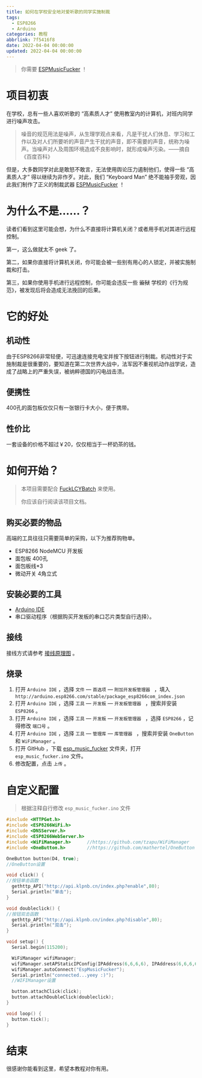 ```yaml
---
title: 如何在学校安全地对爱听歌的同学实施制裁
tags:
  - ESP8266
  - Arduino
categories: 教程
abbrlink: 7f5416f8
date: 2022-04-04 00:00:00
updated: 2022-04-04 00:00:00
---
```


> 你需要 [ESPMusicFucker](https://github.com/cn-liutailin/ESPMusicFucker) ！
>

# 项目初衷

在学校，总有一些人喜欢听歌的 “高素质人才” 使用教室内的计算机，对班内同学进行噪声攻击。

> 噪音的规范用法是噪声，从生理学观点来看，凡是干扰人们休息、学习和工作以及对人们所要听的声音产生干扰的声音，即不需要的声音，统称为噪声。当噪声对人及周围环境造成不良影响时，就形成噪声污染。——摘自《百度百科》

但是，大多数同学对此是敢怒不敢言，无法使用舆论压力遏制他们，使得一些 “高素质人才” 得以继续为非作歹。对此，我们 “Keyboard Man” 绝不能袖手旁观，因此我们制作了正义的制裁武器 [ESPMusicFucker](https://github.com/cn-liutailin/ESPMusicFucker) ！

# 为什么不是……？

读者们看到这里可能会想，为什么不直接将计算机关闭？或者用手机对其进行远程控制。

第一，这么做就太不 geek 了。

第二，如果你直接将计算机关闭，你可能会被一些别有用心的人锁定，并被实施制裁和打击。

第三，如果你使用手机进行远程控制，你可能会违反一些 ~~监狱~~ 学校的《行为规范》，被发现后将会造成无法挽回的后果。

# 它的好处

## 机动性

由于ESP8266非常轻便，可迅速连接充电宝并按下按钮进行制裁。机动性对于实施制裁是很重要的，要知道在第二次世界大战中，法军因不重视机动作战学说，造成了战略上的严重失误，被纳粹德国的闪电战击溃。

## 便携性

400孔的面包板仅仅只有一张银行卡大小，便于携带。

## 性价比

一套设备的价格不超过￥20，仅仅相当于一杯奶茶的钱。

# 如何开始？

> 本项目需要配合 [FuckLCYBatch](https://github.com/Creeper23456/FuckLCYBatch) 来使用。
>
> 你应该自行阅读该项目文档。

## 购买必要的物品

高端的工具往往只需要简单的采购，以下为推荐购物单。

- ESP8266 NodeMCU 开发板
- 面包板 400孔
- 面包板线*3
- 微动开关 4角立式

## 安装必要的工具

- [Arduino IDE](https://www.arduino.cc/en/software)
- 串口驱动程序（根据购买开发板的串口芯片类型自行选择）。

## 接线

接线方式请参考 [接线原理图](https://github.com/cn-liutailin/ESPMusicFucker/blob/main/EspMusicFucker.png) 。

## 烧录

1. 打开 `Arduino IDE` ，选择 `文件` — `首选项` — `附加开发板管理器 ` ，填入`http://arduino.esp8266.com/stable/package_esp8266com_index.json`
2. 打开 `Arduino IDE` ，选择 `工具` — `开发板` — `开发板管理器 ` ，搜索并安装 `ESP8266` 。
3. 打开 `Arduino IDE` ，选择 `工具` — `开发板` — `开发板管理器 ` ，选择 `ESP8266` ，记得修改 `端口号` 。
4. 打开 `Arduino IDE` ，选择 `工具` — `管理库` — `库管理器 ` ，搜索并安装 `OneButton` 和 `WiFiManager`  。
5. 打开 GitHub ，下载 [esp_music_fucker](https://github.com/cn-liutailin/ESPMusicFucker/tree/main/esp_music_fucker) 文件夹，打开 `esp_music_fucker.ino` 文件。
6. 修改配置，点击 `上传` 。

# 自定义配置

> 根据注释自行修改 `esp_music_fucker.ino` 文件

```c
#include <HTTPGet.h>
#include <ESP8266WiFi.h>
#include <DNSServer.h>
#include <ESP8266WebServer.h>
#include <WiFiManager.h>      //https://github.com/tzapu/WiFiManager
#include <OneButton.h>        //https://github.com/mathertel/OneButton

OneButton button(D4, true);
//OneButton设置

void click() {
//按钮单击函数
  gethttp_API("http://api.klpnb.cn/index.php?enable",80);
  Serial.println("单击");
}

void doubleclick() {
//按钮双击函数
  gethttp_API("http://api.klpnb.cn/index.php?disable",80);
  Serial.println("双击");
}

void setup() {
  Serial.begin(115200);

  WiFiManager wifiManager;
  wifiManager.setAPStaticIPConfig(IPAddress(6,6,6,6), IPAddress(6,6,6,6), IPAddress(255,255,255,0));
  wifiManager.autoConnect("EspMusicFucker");
  Serial.println("connected...yeey :)");
  //WIFIManager设置

  button.attachClick(click);
  button.attachDoubleClick(doubleclick);
}

void loop() {
  button.tick();
} 
```

# 结束

很感谢你能看到这里，希望本教程对你有用。
